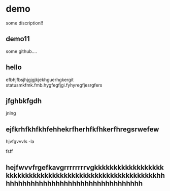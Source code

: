 # demo

some discription!!

## demo11

some github....

## hello
 
 efbhjfbsjhjgjgjkjekhguerhgkergit statusmkfmk.fmb.hygfegfjgi.fyhyregfjesrgfers

 ## jfghbkfgdh
 jnlng

 ## ejfkrhfkhfkhfehhekrfherhfkfhkerfhregsrwefew
 
 hjvfgvvvls -la


fsff
## hejfwvvfrgefkavgrrrrrrrrvgkkkkkkkkkkkkkkkkkkkkkkkkkkkkkkkkkkkkkkkkkkkkkkkkkkkkkkkkkhhhhhhhhhhhhhhhhhhhhhhhhhhhhhhhhhhh